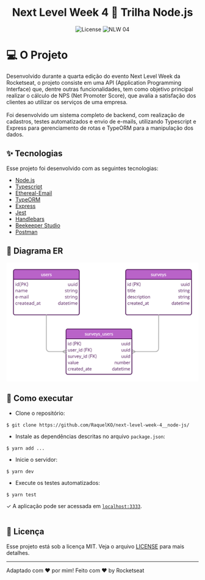 <h1 align="center">Next Level Week 4 🚀 Trilha Node.js</h1>

<p align="center">
 <img alt="License" src="https://img.shields.io/static/v1?label=license&message=MIT&color=8257E5&labelColor=000000">
 <img src="https://img.shields.io/static/v1?label=NLW&message=04&color=8257E5&labelColor=000000" alt="NLW 04" />
</p>

# 💻 O Projeto
 
</p>

Desenvolvido durante a quarta edição do evento Next Level Week da Rocketseat, o projeto consiste em uma API (Application Programming Interface) que, dentre outras funcionalidades, tem como objetivo principal realizar o cálculo de NPS (Net Promoter Score), que avalia a satisfação dos clientes ao utilizar os serviços de uma empresa. 
<br/>
<br/>
Foi desenvolvido um sistema completo de backend, com realização de cadastros, testes automatizados e envio de e-mails, utilizando Typescript e Express para gerenciamento de rotas e TypeORM para a manipulação dos dados.
<br>

## ✨ Tecnologias
Esse projeto foi desenvolvido com as seguintes tecnologias:

- [Node.js](https://nodejs.org/en/)
- [Typescript](https://www.typescriptlang.org/)
- [Ethereal-Email](https://ethereal.email/)
- [TypeORM](https://typeorm.io/#/)
- [Express](https://expressjs.com/pt-br/)
- [Jest](https://jestjs.io/)
- [Handlebars](https://handlebarsjs.com/)
- [Beekeeper Studio](https://www.beekeeperstudio.io/)
- [Postman](https://www.postman.com/)

## 🔶 Diagrama ER

<img src="public/Diagrama-ER-NLW4.png" alt="Diagrama da aplicação" />

## 🚀 Como executar
- Clone o repositório:
```
$ git clone https://github.com/RaquelKO/next-level-week-4__node-js/
```
- Instale as dependências descritas no arquivo `package.json`:
```
$ yarn add ...
```
- Inicie o servidor:
```
$ yarn dev
```
- Execute os testes automatizados:
```
$ yarn test
```
✓ A aplicação pode ser acessada em [`localhost:3333`](http://localhost:3333).
<br/>
<br/>
## 📄 Licença
Esse projeto está sob a licença MIT. Veja o arquivo [LICENSE](LICENSE.md) para mais detalhes.

---

Adaptado com ♥ por mim! Feito com ♥ by Rocketseat
